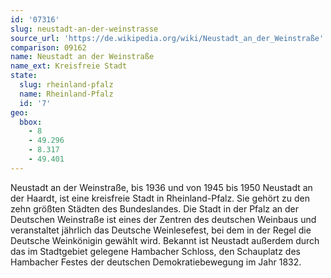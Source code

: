 ```yaml
---
id: '07316'
slug: neustadt-an-der-weinstrasse
source_url: 'https://de.wikipedia.org/wiki/Neustadt_an_der_Weinstraße'
comparison: 09162
name: Neustadt an der Weinstraße
name_ext: Kreisfreie Stadt
state:
  slug: rheinland-pfalz
  name: Rheinland-Pfalz
  id: '7'
geo:
  bbox:
    - 8
    - 49.296
    - 8.317
    - 49.401
---
```


Neustadt an der Weinstraße, bis 1936 und von 1945 bis 1950 Neustadt an der Haardt, ist eine kreisfreie Stadt in Rheinland-Pfalz. Sie gehört zu den zehn größten Städten des Bundeslandes. Die Stadt in der Pfalz an der Deutschen Weinstraße ist eines der Zentren des deutschen Weinbaus und veranstaltet jährlich das Deutsche Weinlesefest, bei dem in der Regel die Deutsche Weinkönigin gewählt wird. Bekannt ist Neustadt außerdem durch das im Stadtgebiet gelegene Hambacher Schloss, den Schauplatz des Hambacher Festes der deutschen Demokratiebewegung im Jahr 1832.

